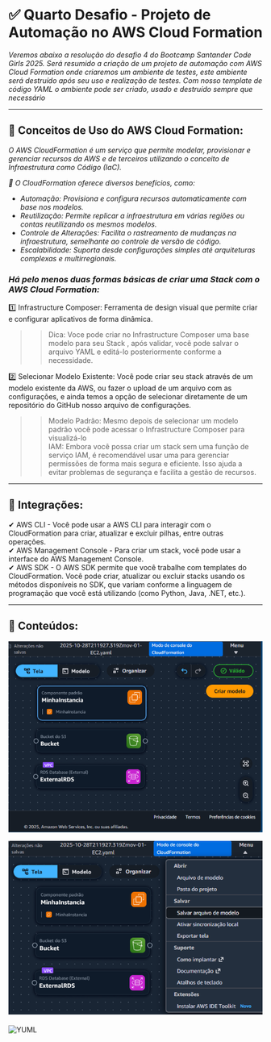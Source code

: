 # ✅ Quarto Desafio - Projeto de Automação no AWS Cloud Formation

_Veremos abaixo a resolução do desafio 4 do Bootcamp Santander Code Girls 2025._ 
_Será resumido a criação de um projeto de automação com AWS Cloud Formation onde criaremos um ambiente de testes, este ambiente será destruído após seu uso e realização de testes. Com nosso template de código YAML o ambiente pode ser criado, usado e destruído sempre que necessário_

---

## 🎯 Conceitos de Uso do AWS Cloud Formation:

_O AWS CloudFormation é um serviço que permite modelar, provisionar e gerenciar recursos da AWS e de terceiros utilizando o conceito de Infraestrutura como Código (IaC)._ 

_🥇 O CloudFormation oferece diversos benefícios, como:_

* _Automação: Provisiona e configura recursos automaticamente com base nos modelos._
* _Reutilização: Permite replicar a infraestrutura em várias regiões ou contas reutilizando os mesmos modelos._
* _Controle de Alterações: Facilita o rastreamento de mudanças na infraestrutura, semelhante ao controle de versão de código._
* _Escalabilidade: Suporta desde configurações simples até arquiteturas complexas e multirregionais._

### _Há pelo menos duas formas básicas de criar uma Stack com o AWS Cloud Formation:_ ###


1️⃣ Infrastructure Composer: Ferramenta de design visual que permite criar e configurar aplicativos de forma dinâmica.

>> Dica: Voce pode criar no Infrastructure Composer uma base modelo para seu Stack , após validar,
>> você pode salvar o arquivo YAML e editá-lo posteriormente conforme a necessidade.


2️⃣ Selecionar Modelo Existente: Você pode criar seu stack através de um modelo existente da AWS, ou fazer o upload de um arquivo com as configurações, e ainda temos a opção de selecionar diretamente de um repositório do GitHub nosso arquivo de configurações.

>> Modelo Padrão: Mesmo depois de selecionar um modelo padrão você pode acessar o Infrastructure Composer para visualizá-lo \
>> IAM: Embora você possa criar um stack sem uma função de serviço IAM, é recomendável usar uma para gerenciar permissões de forma mais segura e eficiente. Isso ajuda a evitar problemas de segurança e facilita a gestão de recursos.
   
---

## 🎲 Integrações: 




 ✔ AWS CLI - Você pode usar a AWS CLI para interagir com o CloudFormation para criar, atualizar e excluir pilhas, entre outras operações. \
 ✔ AWS Management Console - Para criar um stack, você pode usar a interface do AWS Management Console. \
 ✔ AWS SDK -  O AWS SDK permite que você trabalhe com templates do CloudFormation. Você pode criar, atualizar ou excluir stacks usando os métodos disponíveis no SDK, que variam conforme a linguagem de programação que você está utilizando (como Python, Java, .NET, etc.).

---
## 🎲 Conteúdos:


![Criando Modelo](https://github.com/vanspirineti/DIO_Desafios_Code_Girls/blob/5de8b780346729078e5a4f12aae5a82f57b9c3b3/3_Desafio_CloudFormation/images/Modelo_Criacao_Composer.PNG)

![Salvando Modelo](https://github.com/vanspirineti/DIO_Desafios_Code_Girls/blob/5de8b780346729078e5a4f12aae5a82f57b9c3b3/3_Desafio_CloudFormation/images/Salvando_Modelo.png)

![YUML](https://github.com/vanspirineti/DIO_Desafios_Code_Girls/blob/5daae0f2f90d27f6695398f85c94d40e1b248733/3_Desafio_CloudFormation/template.yaml)


